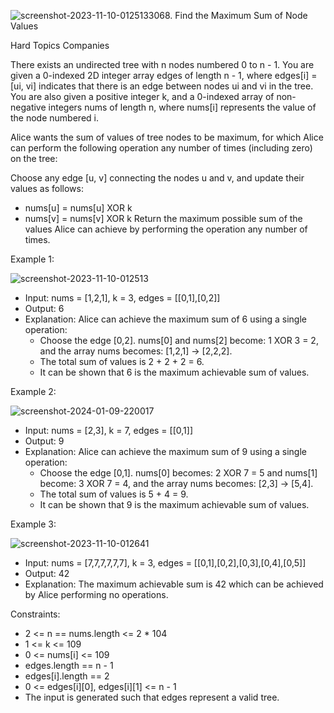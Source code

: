 ![screenshot-2023-11-10-012513](https://github.com/AnkitPorwal04/LeetCode/assets/96345105/16f63165-cb12-4911-8f81-f4643b8da6ec)3068. Find the Maximum Sum of Node Values

Hard
Topics
Companies

There exists an undirected tree with n nodes numbered 0 to n - 1. You are given a 0-indexed 2D integer array edges of length n - 1, where edges[i] = [ui, vi] indicates that there is an edge between nodes ui and vi in the tree. You are also given a positive integer k, and a 0-indexed array of non-negative integers nums of length n, where nums[i] represents the value of the node numbered i.

Alice wants the sum of values of tree nodes to be maximum, for which Alice can perform the following operation any number of times (including zero) on the tree:

Choose any edge [u, v] connecting the nodes u and v, and update their values as follows:
- nums[u] = nums[u] XOR k
- nums[v] = nums[v] XOR k
Return the maximum possible sum of the values Alice can achieve by performing the operation any number of times.

 
Example 1:

![screenshot-2023-11-10-012513](https://github.com/AnkitPorwal04/LeetCode/assets/96345105/b3760a16-6c88-4b0a-9862-ccee7b2c5b6b)

- Input: nums = [1,2,1], k = 3, edges = [[0,1],[0,2]]
- Output: 6
- Explanation: Alice can achieve the maximum sum of 6 using a single operation:
  - Choose the edge [0,2]. nums[0] and nums[2] become: 1 XOR 3 = 2, and the array nums becomes: [1,2,1] -> [2,2,2].
  - The total sum of values is 2 + 2 + 2 = 6.
  - It can be shown that 6 is the maximum achievable sum of values.

Example 2:

![screenshot-2024-01-09-220017](https://github.com/AnkitPorwal04/LeetCode/assets/96345105/98eb0666-1bc5-470f-a7b6-7dcd660189fb)

- Input: nums = [2,3], k = 7, edges = [[0,1]]
- Output: 9
- Explanation: Alice can achieve the maximum sum of 9 using a single operation:
  - Choose the edge [0,1]. nums[0] becomes: 2 XOR 7 = 5 and nums[1] become: 3 XOR 7 = 4, and the array nums becomes: [2,3] -> [5,4].
  - The total sum of values is 5 + 4 = 9.
  - It can be shown that 9 is the maximum achievable sum of values.

Example 3:

![screenshot-2023-11-10-012641](https://github.com/AnkitPorwal04/LeetCode/assets/96345105/42792f5a-36d2-4847-a359-e99295f57290)

- Input: nums = [7,7,7,7,7,7], k = 3, edges = [[0,1],[0,2],[0,3],[0,4],[0,5]]
- Output: 42
- Explanation: The maximum achievable sum is 42 which can be achieved by Alice performing no operations.
 

Constraints:

- 2 <= n == nums.length <= 2 * 104
- 1 <= k <= 109
- 0 <= nums[i] <= 109
- edges.length == n - 1
- edges[i].length == 2
- 0 <= edges[i][0], edges[i][1] <= n - 1
- The input is generated such that edges represent a valid tree.
